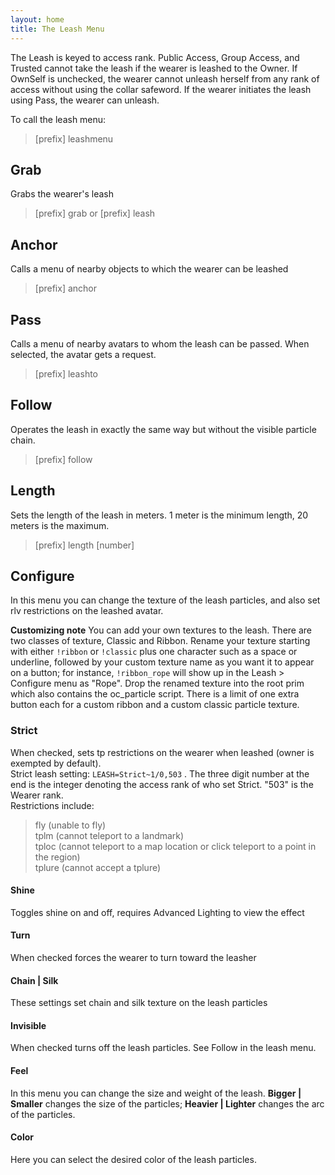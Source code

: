 ```yaml
---
layout: home
title: The Leash Menu
---
```


The Leash is keyed to access rank. Public Access, Group Access, and Trusted cannot take the leash if the wearer is leashed to the Owner. If OwnSelf is unchecked, the wearer cannot unleash herself from any rank of access without using the collar safeword. If the wearer initiates the leash using Pass, the wearer can unleash.  

To call the leash menu:  
>[prefix] leashmenu

## Grab  
Grabs the wearer's leash  
>[prefix] grab or [prefix] leash  

## Anchor
Calls a menu of nearby objects to which the wearer can be leashed  
>[prefix] anchor

## Pass
Calls a menu of nearby avatars to whom the leash can be passed. When selected, the avatar gets a request.
>[prefix] leashto 

## Follow
Operates the leash in exactly the same way but without the visible particle chain.
>[prefix] follow

## Length
Sets the length of the leash in meters. 1 meter is the minimum length, 20 meters is the maximum.
>[prefix] length [number]

## Configure
In this menu you can change the texture of the leash particles, and also set rlv restrictions on the leashed avatar.  

**Customizing note**  You can add your own textures to the leash.  There are two classes of texture, Classic and Ribbon.  Rename your texture starting with either `!ribbon` or `!classic` plus one character such as a space or underline, followed by your custom texture name as you want it to appear on a button; for instance, `!ribbon_rope` will show up in the Leash > Configure menu as "Rope".  Drop the renamed texture into the root prim which also contains the oc_particle script.  There is a limit of one extra button each for a custom ribbon and a custom classic particle texture.

### Strict  
When checked, sets tp restrictions on the wearer when leashed (owner is exempted by default).  
Strict leash setting:  `LEASH=Strict~1/0,503` . The three digit number at the end is the integer denoting the access rank of who set Strict.  "503" is the Wearer rank.  
Restrictions include:  
> fly (unable to fly)  
> tplm (cannot teleport to a landmark)  
> tploc (cannot teleport to a map location or click teleport to a point in the region)  
> tplure (cannot accept a tplure)  

#### Shine  
Toggles shine on and off, requires Advanced Lighting to view the effect  
#### Turn
When checked forces the wearer to turn toward the leasher  
#### Chain | Silk
These settings set chain and silk texture on the leash particles
#### Invisible  
When checked turns off the leash particles.  See Follow in the leash menu.  
#### Feel
In this menu you can change the size and weight of the leash.  **Bigger | Smaller** changes the size of the particles; **Heavier | Lighter** changes the arc of the particles.  
#### Color  
Here you can select the desired color of the leash particles.



